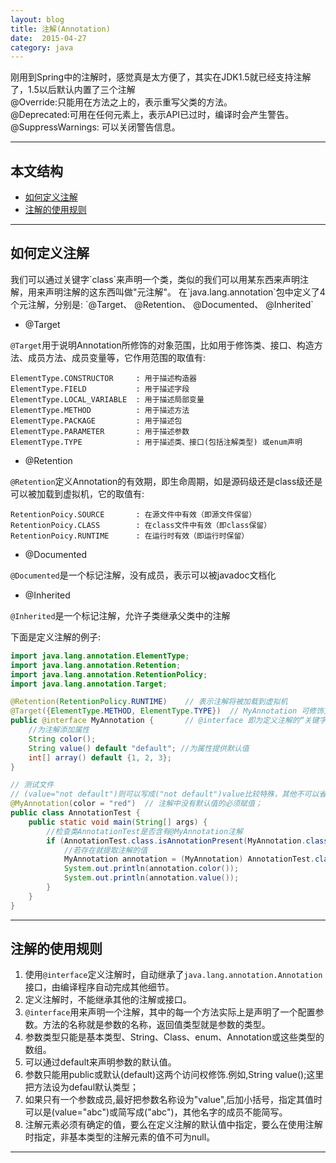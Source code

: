 ```yaml
---
layout: blog
title: 注解(Annotation)
date:  2015-04-27
category: java
---
```



刚用到Spring中的注解时，感觉真是太方便了，其实在JDK1.5就已经支持注解了，1.5以后默认内置了三个注解  
@Override:只能用在方法之上的，表示重写父类的方法。   
@Deprecated:可用在任何元素上，表示API已过时，编译时会产生警告。  
@SuppressWarnings: 可以关闭警告信息。  



*****

## 本文结构

* [如何定义注解](#define)
* [注解的使用规则](#rule)

*****

<h2 id="define"> 如何定义注解 </h2>
我们可以通过关键字`class`来声明一个类，类似的我们可以用某东西来声明注解，用来声明注解的这东西叫做"元注解"。  
在`java.lang.annotation`包中定义了4个元注解，分别是: `@Target、 @Retention、 @Documented、 @Inherited`  

* @Target

`@Target`用于说明Annotation所修饰的对象范围，比如用于修饰类、接口、构造方法、成员方法、成员变量等，它作用范围的取值有:  

```
ElementType.CONSTRUCTOR     : 用于描述构造器  
ElementType.FIELD           : 用于描述字段  
ElementType.LOCAL_VARIABLE  : 用于描述局部变量  
ElementType.METHOD          : 用于描述方法  
ElementType.PACKAGE         : 用于描述包  
ElementType.PARAMETER       : 用于描述参数  
ElementType.TYPE            : 用于描述类、接口(包括注解类型) 或enum声明  
```

* @Retention

`@Retention`定义Annotation的有效期，即生命周期，如是源码级还是class级还是可以被加载到虚拟机，它的取值有:   

```
RetentionPoicy.SOURCE       : 在源文件中有效（即源文件保留）
RetentionPoicy.CLASS        : 在class文件中有效（即class保留）
RetentionPoicy.RUNTIME      : 在运行时有效（即运行时保留）
```

* @Documented

`@Documented`是一个标记注解，没有成员，表示可以被javadoc文档化

* @Inherited

`@Inherited`是一个标记注解，允许子类继承父类中的注解  

下面是定义注解的例子:

```java
import java.lang.annotation.ElementType;
import java.lang.annotation.Retention;
import java.lang.annotation.RetentionPolicy;
import java.lang.annotation.Target;

@Retention(RetentionPolicy.RUNTIME)    // 表示注解将被加载到虚拟机
@Target({ElementType.METHOD, ElementType.TYPE})  // MyAnnotation 可修饰方法和类等
public @interface MyAnnotation {       // @interface 即为定义注解的“关键字”
    //为注解添加属性
    String color();
    String value() default "default"; //为属性提供默认值
    int[] array() default {1, 2, 3}; 
}

// 测试文件
// (value="not default")则可以写成("not default")value比较特殊，其他不可以省略写
@MyAnnotation(color = "red")  // 注解中没有默认值的必须赋值； 
public class AnnotationTest {
    public static void main(String[] args) {
        //检查类AnnotationTest是否含有@MyAnnotation注解
        if (AnnotationTest.class.isAnnotationPresent(MyAnnotation.class)) {
            //若存在就提取注解的值
            MyAnnotation annotation = (MyAnnotation) AnnotationTest.class.getAnnotation(MyAnnotation.class);
            System.out.println(annotation.color());
            System.out.println(annotation.value());
        }
    }
}
```


*****

<h2 id="rule"> 注解的使用规则 </h2>

1. 使用`@interface`定义注解时，自动继承了`java.lang.annotation.Annotation`接口，由编译程序自动完成其他细节。  
2. 定义注解时，不能继承其他的注解或接口。  
3. `@interface`用来声明一个注解，其中的每一个方法实际上是声明了一个配置参数。方法的名称就是参数的名称，返回值类型就是参数的类型。
4. 参数类型只能是基本类型、String、Class、enum、Annotation或这些类型的数组。
5. 可以通过default来声明参数的默认值。
6. 参数只能用public或默认(default)这两个访问权修饰.例如,String value();这里把方法设为defaul默认类型；
7. 如果只有一个参数成员,最好把参数名称设为"value",后加小括号，指定其值时可以是(value="abc")或简写成("abc")，其他名字的成员不能简写。
8. 注解元素必须有确定的值，要么在定义注解的默认值中指定，要么在使用注解时指定，非基本类型的注解元素的值不可为null。

*****

